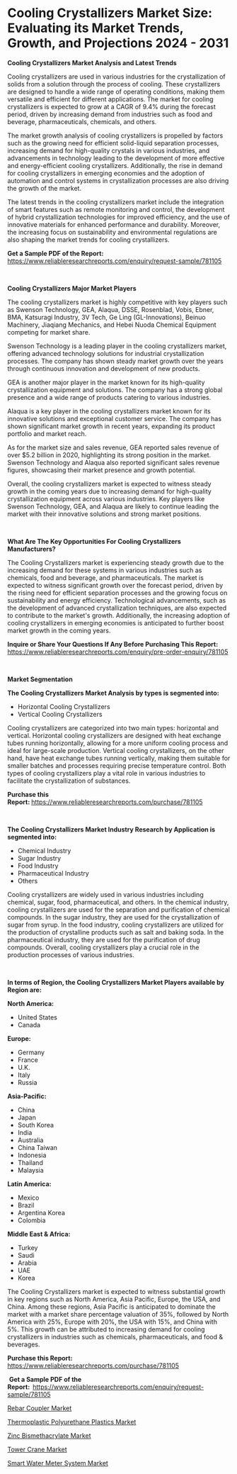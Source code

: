 <p><h1>Cooling Crystallizers Market Size: Evaluating its Market Trends, Growth, and Projections 2024 - 2031</h1></p><p><strong>Cooling Crystallizers Market Analysis and Latest Trends</strong></p>
<p><p>Cooling crystallizers are used in various industries for the crystallization of solids from a solution through the process of cooling. These crystallizers are designed to handle a wide range of operating conditions, making them versatile and efficient for different applications. The market for cooling crystallizers is expected to grow at a CAGR of 9.4% during the forecast period, driven by increasing demand from industries such as food and beverage, pharmaceuticals, chemicals, and others.</p><p>The market growth analysis of cooling crystallizers is propelled by factors such as the growing need for efficient solid-liquid separation processes, increasing demand for high-quality crystals in various industries, and advancements in technology leading to the development of more effective and energy-efficient cooling crystallizers. Additionally, the rise in demand for cooling crystallizers in emerging economies and the adoption of automation and control systems in crystallization processes are also driving the growth of the market.</p><p>The latest trends in the cooling crystallizers market include the integration of smart features such as remote monitoring and control, the development of hybrid crystallization technologies for improved efficiency, and the use of innovative materials for enhanced performance and durability. Moreover, the increasing focus on sustainability and environmental regulations are also shaping the market trends for cooling crystallizers.</p></p>
<p><strong>Get a Sample PDF of the Report:&nbsp;</strong> <a href="https://www.reliableresearchreports.com/enquiry/request-sample/781105">https://www.reliableresearchreports.com/enquiry/request-sample/781105</a></p>
<p>&nbsp;</p>
<p><strong>Cooling Crystallizers Major Market Players</strong></p>
<p><p>The cooling crystallizers market is highly competitive with key players such as Swenson Technology, GEA, Alaqua, DSSE, Rosenblad, Vobis, Ebner, BMA, Katsuragi Industry, 3V Tech, Ge Ling (GL-Innovations), Beinuo Machinery, Jiaqiang Mechanics, and Hebei Nuoda Chemical Equipment competing for market share.</p><p>Swenson Technology is a leading player in the cooling crystallizers market, offering advanced technology solutions for industrial crystallization processes. The company has shown steady market growth over the years through continuous innovation and development of new products.</p><p>GEA is another major player in the market known for its high-quality crystallization equipment and solutions. The company has a strong global presence and a wide range of products catering to various industries.</p><p>Alaqua is a key player in the cooling crystallizers market known for its innovative solutions and exceptional customer service. The company has shown significant market growth in recent years, expanding its product portfolio and market reach.</p><p>As for the market size and sales revenue, GEA reported sales revenue of over $5.2 billion in 2020, highlighting its strong position in the market. Swenson Technology and Alaqua also reported significant sales revenue figures, showcasing their market presence and growth potential.</p><p>Overall, the cooling crystallizers market is expected to witness steady growth in the coming years due to increasing demand for high-quality crystallization equipment across various industries. Key players like Swenson Technology, GEA, and Alaqua are likely to continue leading the market with their innovative solutions and strong market positions.</p></p>
<p>&nbsp;</p>
<p><strong>What Are The Key Opportunities For Cooling Crystallizers Manufacturers?</strong></p>
<p><p>The Cooling Crystallizers market is experiencing steady growth due to the increasing demand for these systems in various industries such as chemicals, food and beverage, and pharmaceuticals. The market is expected to witness significant growth over the forecast period, driven by the rising need for efficient separation processes and the growing focus on sustainability and energy efficiency. Technological advancements, such as the development of advanced crystallization techniques, are also expected to contribute to the market's growth. Additionally, the increasing adoption of cooling crystallizers in emerging economies is anticipated to further boost market growth in the coming years.</p></p>
<p><strong>Inquire or Share Your Questions If Any Before Purchasing This Report:</strong> <a href="https://www.reliableresearchreports.com/enquiry/pre-order-enquiry/781105">https://www.reliableresearchreports.com/enquiry/pre-order-enquiry/781105</a></p>
<p>&nbsp;</p>
<p><strong>Market Segmentation</strong></p>
<p><strong>The Cooling Crystallizers Market Analysis by types is segmented into:</strong></p>
<p><ul><li>Horizontal Cooling Crystallizers</li><li>Vertical Cooling Crystallizers</li></ul></p>
<p><p>Cooling crystallizers are categorized into two main types: horizontal and vertical. Horizontal cooling crystallizers are designed with heat exchange tubes running horizontally, allowing for a more uniform cooling process and ideal for large-scale production. Vertical cooling crystallizers, on the other hand, have heat exchange tubes running vertically, making them suitable for smaller batches and processes requiring precise temperature control. Both types of cooling crystallizers play a vital role in various industries to facilitate the crystallization of substances.</p></p>
<p><strong>Purchase this Report:&nbsp;</strong><a href="https://www.reliableresearchreports.com/purchase/781105">https://www.reliableresearchreports.com/purchase/781105</a></p>
<p>&nbsp;</p>
<p><strong>The Cooling Crystallizers Market Industry Research by Application is segmented into:</strong></p>
<p><ul><li>Chemical Industry</li><li>Sugar Industry</li><li>Food Industry</li><li>Pharmaceutical Industry</li><li>Others</li></ul></p>
<p><p>Cooling crystallizers are widely used in various industries including chemical, sugar, food, pharmaceutical, and others. In the chemical industry, cooling crystallizers are used for the separation and purification of chemical compounds. In the sugar industry, they are used for the crystallization of sugar from syrup. In the food industry, cooling crystallizers are utilized for the production of crystalline products such as salt and baking soda. In the pharmaceutical industry, they are used for the purification of drug compounds. Overall, cooling crystallizers play a crucial role in the production processes of various industries.</p></p>
<p>&nbsp;</p>
<p><strong>In terms of Region, the Cooling Crystallizers Market Players available by Region are:</strong></p>
<p>
    <p> <strong> North America: </strong>
        <ul>
            <li>United States</li>
            <li>Canada</li>
        </ul>
        </p> 
    <p> <strong> Europe: </strong>
        <ul>
            <li>Germany</li>
            <li>France</li>
            <li>U.K.</li>
            <li>Italy</li>
            <li>Russia</li>
        </ul>
        </p> 
    <p> <strong> Asia-Pacific: </strong>
        <ul>
            <li>China</li>
            <li>Japan</li>
            <li>South Korea</li>
            <li>India</li>
            <li>Australia</li>
            <li>China Taiwan</li>
            <li>Indonesia</li>
            <li>Thailand</li>
            <li>Malaysia</li>
        </ul>
        </p> 
    <p> <strong> Latin America: </strong>
        <ul>
            <li>Mexico</li>
            <li>Brazil</li>
            <li>Argentina Korea</li>
            <li>Colombia</li>
        </ul>
        </p> 
    <p> <strong> Middle East & Africa: </strong>
        <ul>
            <li>Turkey</li>
            <li>Saudi</li>
            <li>Arabia</li>
            <li>UAE</li>
            <li>Korea</li>
        </ul>
    </p>
    </p>
<p><p>The Cooling Crystallizers market is expected to witness substantial growth in key regions such as North America, Asia Pacific, Europe, the USA, and China. Among these regions, Asia Pacific is anticipated to dominate the market with a market share percentage valuation of 35%, followed by North America with 25%, Europe with 20%, the USA with 15%, and China with 5%. This growth can be attributed to increasing demand for cooling crystallizers in industries such as chemicals, pharmaceuticals, and food & beverages.</p></p>
<p><strong>Purchase this Report: </strong><a href="https://www.reliableresearchreports.com/purchase/781105">https://www.reliableresearchreports.com/purchase/781105</a></p>
<p>&nbsp;<strong>Get a Sample PDF of the Report:&nbsp;&nbsp;</strong><a href="https://www.reliableresearchreports.com/enquiry/request-sample/781105">https://www.reliableresearchreports.com/enquiry/request-sample/781105</a></p>
<p><strong></strong></p>
<p><p><a href="https://medium.com/@shanieprice69879/rebar-coupler-market-furnishes-information-on-market-share-market-trends-and-market-growth-4fb39e54477f">Rebar Coupler Market</a></p><p><a href="https://github.com/CliffMedina6/Market-Research-Report-List-3/blob/main/thermoplastic-polyurethane-plastics-market.md">Thermoplastic Polyurethane Plastics Market</a></p><p><a href="https://github.com/Sinjinluong3e0awx2m195k76/Market-Research-Report-List-1/blob/main/zinc-bismethacrylate-market.md">Zinc Bismethacrylate Market</a></p><p><a href="https://medium.com/@shanieprice69879/tower-crane-market-trends-forecast-and-competitive-analysis-to-2031-431bcedda21c">Tower Crane Market</a></p><p><a href="https://medium.com/@dorothybrooks53/smart-water-meter-system-market-outlook-industry-overview-and-forecast-2024-to-2031-2cf80e2667d3">Smart Water Meter System Market</a></p></p>